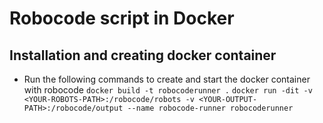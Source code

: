 # Robocode script in Docker

## Installation and creating docker container
- Run the following commands to create and start the docker container with robocode
```docker build -t robocoderunner .```
```docker run -dit -v <YOUR-ROBOTS-PATH>:/robocode/robots -v <YOUR-OUTPUT-PATH>:/robocode/output --name robocode-runner robocoderunner```
